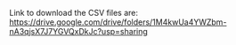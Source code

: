 Link to download the CSV files are: https://drive.google.com/drive/folders/1M4kwUa4YWZbm-nA3qjsX7J7YGVQxDkJc?usp=sharing
